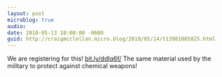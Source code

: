 ```yaml
---
layout: post
microblog: true
audio: 
date: 2010-05-13 18:00:00 -0600
guid: http://craigmcclellan.micro.blog/2010/05/14/t13981085825.html
---
```

We are registering for this! [bit.ly/ddIq6f/](http://bit.ly/ddIq6f/) The same material used by the military to protect against chemical weapons!
